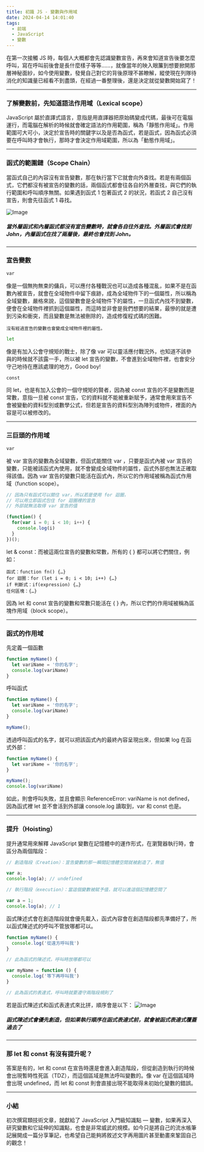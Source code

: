 ```yaml
---
title: 初識 JS - 變數與作用域
date: 2024-04-14 14:01:40
tags: 
  - 前端
  - JavaScript
  - 變數
---
```

在第一次接觸 JS 時，每個人大概都會先認識變數宣告，再來會知道宣告後要怎麼呼叫，寫在呼叫前後會是長什麼樣子等等……，就像當年的映入眼簾到想要掀開那層神秘面紗，如今使用變數，發覺自己對它的背後原理不甚瞭解，縱使現在列隊待消化的知識量已經看不到盡頭，在經過一番整理後，還是決定就從變數開始寫了！
<!-- more -->

---
### 了解變數前，先知道語法作用域（Lexical scope）
JavaScript 屬於直譯式語言，意指是用直譯器把原始碼變成代碼，最後可在電腦運行，而電腦在解析的時候就會確定語法的作用範圍，稱為「靜態作用域」。作用範圍可大可小，決定於宣告時的關鍵字以及是否為函式，若是函式，因為函式必須要在呼叫時才會執行，那時才會決定作用域範圍，所以為「動態作用域」。   

---
### 函式的範圍鏈（Scope Chain）
當函式自己的內容沒有宣告變數，那在執行當下它就會向外查找。若是有兩個函式，它們都沒有被宣告的變數的話，兩個函式都會往各自的外層查找，與它們的執行範圍和呼叫順序無關。如果遇到函式 1 包著函式 2 的狀況，若函式 2 自己沒有宣告，則會先往函式 1 尋找。

![Image](https://i.imgur.com/7pesZQV.png)
##### 當外層函式和內層函式都沒有宣告變數時，就會各自往外查找。外層函式會找到 John，內層函式在找了兩層後，最終也會找到 John。 

---
### 宣告變數
``` zsh
var
```
像是一個無拘無束的傭兵，可以應付各種戰況也可以造成各種混亂，如果不是在函數內被宣告，就會在全域物件中留下痕跡，成為全域物件下的一個屬性，所以稱為全域變數，嚴格來說，這個變數會是全域物件下的屬性，一旦函式內找不到變數，便會在全域物件裡抓到這個屬性，而這時並非會是我們想要的結果，最慘的就是遭到污染和衝突，而且變數是無法被刪除的，造成修復程式碼的困難。

```
沒有經過宣告的變數也會變成全域物件裡的屬性。
```

``` zsh
let
```
像是有加入公會守規矩的戰士，除了像 var 可以靈活應付戰況外，也知道不該參與的時候就不該露一手，所以被 let 宣告的變數，不會進到全域物件裡，也會安分守己地待在應該處理的地方，Good boy!

``` zsh
const
```
同 let，也是有加入公會的一個守規矩的賢者，因為被 const 宣告的不是變數而是常數，意指一旦被 const 宣告，它的資料就不能被重新賦予，通常會用來宣告不會被變動的資料型別或數學公式，但若是宣告的資料型別為陣列或物件，裡面的內容是可以被修改的。

---
### 三巨頭的作用域
``` zsh
var
```
被 var 宣告的變數為全域變數，但函式能關住 var ，只要是函式內被 var 宣告的變數，只能被該函式內使用，就不會變成全域物件的屬性，函式外部也無法正確取得該值。因為 var 宣告的變數只能活在函式內，所以它的作用域被稱為函式作用域（function scope）。

```JavaScript
// 因為只有函式可以關住 var，所以若是使用 for 迴圈，
// 可以用立即函式包住 for 迴圈裡的宣告
// 外部就無法取得 var 宣告的值

(function() {
  for(var i = 0; i < 10; i++) {
    console.log(i)
  }
})();
```
let & const：而被這兩位宣告的變數和常數，所有的 { } 都可以將它們關住，例如：
```
函式：function fn() {…}
for 迴圈：for (let i = 0; i < 10; i++) {…}
if 判斷式：if(expression) {…}
任何區塊：{…}
```
因為 let 和 const 宣告的變數和常數只能活在 { } 內，所以它們的作用域被稱為區塊作用域（block scope）。

---
### 函式的作用域
先定義一個函數
```js
function myName() {
  let variName = '你的名字';
  console.log(variName)
}
```
呼叫函式
```js
function myName() {
  let variName = '你的名字';
  console.log(variName)
}

myName();
```
透過呼叫函式的名字，就可以把該函式內的最終內容呈現出來，但如果 log 在函式外部：
```js
function myName() {
  let variName = '你的名字';
}

myName();
console.log(variName)
```
如此，則會呼叫失敗，並且會顯示 ReferenceError: variName is not defined，因為函式裡 let 並不會活到外部讓 console.log 讀取到，var 和 const 也是。

---
### 提升（Hoisting）
提升通常用來解釋 JavaScript 變數在記憶體中的運作形式，在瀏覽器執行時，會區分為兩個階段：
```js
// 創造階段（Creation）：宣告變數的那一瞬間記憶體空間就被創造了，無值

var a;
console.log(a); // undefined
```
```js
// 執行階段（execution）：當這個變數被賦予值，就可以進這個記憶體空間了

var a = 1;
console.log(a); // 1
```
函式陳述式會在創造階段就會優先載入，函式內容會在創造階段都先準備好了，所以函式陳述式的呼叫不管放哪都可以。
```js
function myName() {
  console.log('從遠方呼叫我')
}

// 此為函式的陳述式，呼叫時放哪都可以
```
```js
var myName = function () {
  console.log('等下再呼叫我')
}

// 此為函式的表達式，呼叫時就要遵守兩階段規則了
```
若是函式陳述式和函式表達式來比拼，順序會是以下：
![Image](https://i.imgur.com/7Vubate.png)
##### 函式陳述式會優先創造，但如果執行順序在函式表達式前，就會被函式表達式覆蓋過去了

---
### 那 let 和 const 有沒有提升呢？
答案是有的，let 和 const 在宣告時還是會進入創造階段，但從創造到執行的時候會出現暫時性死區（TDZ），而這個區域是無法呼叫變數的。像 var 在這個區域時會出現 undefined，而 let 和 const 則會直接出現不能取得未初始化變數的錯誤。

---
### 小結
初次撰寫類技術文章，就獻給了 JavaScript 入門級知識點 — 變數，如果再深入研究變數和它延伸的知識點，也會是非常威武的規模。如今只是將自己的流水帳筆記展開成一篇分享筆記，也希望自己能夠將敘述文字再用圖片甚至動畫來鞏固自己的觀念！